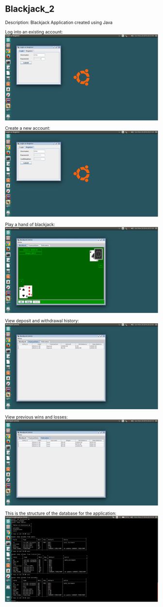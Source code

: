 # Blackjack_2
Description: Blackjack Application created using Java

Log into an existing account:
![Alt text](./screenshots/login.png?raw=true "Login")

Create a new account:
![Alt text](./screenshots/register.png?raw=true "Register")

Play a hand of blackjack:
![Alt text](./screenshots/blackjack.png?raw=true "Blackjack")

View deposit and withdrawal history:
![Alt text](./screenshots/transactions.png?raw=true "Transactions")

View previous wins and losses:
![Alt text](./screenshots/outcomes.png?raw=true "Outcomes")

This is the structure of the database for the application:
![Alt text](./screenshots/tables.png?raw=true "Tables")
